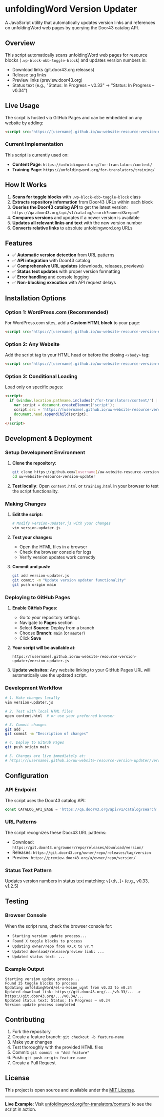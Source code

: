 # unfoldingWord Version Updater

A JavaScript utility that automatically updates version links and references on unfoldingWord web pages by querying the Door43 catalog API.

## Overview

This script automatically scans unfoldingWord web pages for resource blocks (`.wp-block-obb-toggle-block`) and updates version numbers in:

- Download links (git.door43.org releases)
- Release tag links
- Preview links (preview.door43.org)
- Status text (e.g., "Status: In Progress – v0.33" → "Status: In Progress – v0.34")

## Live Usage

The script is hosted via GitHub Pages and can be embedded on any website by adding:

```html
<script src="https://[username].github.io/uw-website-resource-version-updater/version-updater.js"></script>
```

### Current Implementation

This script is currently used on:

- **Content Page**: `https://unfoldingword.org/for-translators/content/`
- **Training Page**: `https://unfoldingword.org/for-translators/training/`

## How It Works

1. **Scans for toggle blocks** with `.wp-block-obb-toggle-block` class
2. **Extracts repository information** from Door43 URLs within each block
3. **Queries the Door43 catalog API** to get the latest version: `https://qa.door43.org/api/v1/catalog/search?owner=X&repo=Y`
4. **Compares versions** and updates if a newer version is available
5. **Updates all relevant links and text** with the new version number
6. **Converts relative links** to absolute unfoldingword.org URLs

## Features

- ✅ **Automatic version detection** from URL patterns
- ✅ **API integration** with Door43 catalog
- ✅ **Comprehensive URL updates** (downloads, releases, previews)
- ✅ **Status text updates** with proper version formatting
- ✅ **Error handling** and console logging
- ✅ **Non-blocking execution** with API request delays

## Installation Options

### Option 1: WordPress.com (Recommended)

For WordPress.com sites, add a **Custom HTML block** to your page:

```html
<script src="https://[username].github.io/uw-website-resource-version-updater/version-updater.js"></script>
```

### Option 2: Any Website

Add the script tag to your HTML head or before the closing `</body>` tag:

```html
<script src="https://[username].github.io/uw-website-resource-version-updater/version-updater.js"></script>
```

### Option 3: Conditional Loading

Load only on specific pages:

```html
<script>
  if (window.location.pathname.includes('/for-translators/content/') || window.location.pathname.includes('/for-translators/training/')) {
    var script = document.createElement('script');
    script.src = 'https://[username].github.io/uw-website-resource-version-updater/version-updater.js';
    document.head.appendChild(script);
  }
</script>
```

## Development & Deployment

### Setup Development Environment

1. **Clone the repository:**

   ```bash
   git clone https://github.com/[username]/uw-website-resource-version-updater.git
   cd uw-website-resource-version-updater
   ```

2. **Test locally:**
   Open `content.html` or `training.html` in your browser to test the script functionality.

### Making Changes

1. **Edit the script:**

   ```bash
   # Modify version-updater.js with your changes
   vim version-updater.js
   ```

2. **Test your changes:**

   - Open the HTML files in a browser
   - Check the browser console for logs
   - Verify version updates work correctly

3. **Commit and push:**
   ```bash
   git add version-updater.js
   git commit -m "Update version updater functionality"
   git push origin main
   ```

### Deploying to GitHub Pages

1. **Enable GitHub Pages:**

   - Go to your repository settings
   - Navigate to **Pages** section
   - Select **Source**: Deploy from a branch
   - Choose **Branch**: `main` (or `master`)
   - Click **Save**

2. **Your script will be available at:**

   ```
   https://[username].github.io/uw-website-resource-version-updater/version-updater.js
   ```

3. **Update websites:**
   Any website linking to your GitHub Pages URL will automatically use the updated script.

### Development Workflow

```bash
# 1. Make changes locally
vim version-updater.js

# 2. Test with local HTML files
open content.html  # or use your preferred browser

# 3. Commit changes
git add .
git commit -m "Description of changes"

# 4. Deploy to GitHub Pages
git push origin main

# 5. Changes are live immediately at:
# https://[username].github.io/uw-website-resource-version-updater/version-updater.js
```

## Configuration

### API Endpoint

The script uses the Door43 catalog API:

```javascript
const CATALOG_API_BASE = 'https://qa.door43.org/api/v1/catalog/search';
```

### URL Patterns

The script recognizes these Door43 URL patterns:

- Download: `https://git.door43.org/owner/repo/releases/download/version/`
- Releases: `https://git.door43.org/owner/repo/releases/tag/version`
- Preview: `https://preview.door43.org/u/owner/repo/version/`

### Status Text Pattern

Updates version numbers in status text matching: `v[\d\.]+` (e.g., v0.33, v1.2.5)

## Testing

### Browser Console

When the script runs, check the browser console for:

- `Starting version update process...`
- `Found X toggle blocks to process`
- `Updating owner/repo from vX.X to vY.Y`
- `Updated download/release/preview link: ...`
- `Updated status text: ...`

### Example Output

```
Starting version update process...
Found 25 toggle blocks to process
Updating unfoldingWord/el-x-koine_ugnt from v0.33 to v0.34
Updated download link: https://git.door43.org/.../v0.33/... -> https://git.door43.org/.../v0.34/...
Updated status text: Status: In Progress – v0.34
Version update process completed
```

## Contributing

1. Fork the repository
2. Create a feature branch: `git checkout -b feature-name`
3. Make your changes
4. Test thoroughly with the provided HTML files
5. Commit: `git commit -m "Add feature"`
6. Push: `git push origin feature-name`
7. Create a Pull Request

## License

This project is open source and available under the [MIT License](LICENSE).

---

**Live Example**: Visit [unfoldingword.org/for-translators/content/](https://unfoldingword.org/for-translators/content/) to see the script in action.
